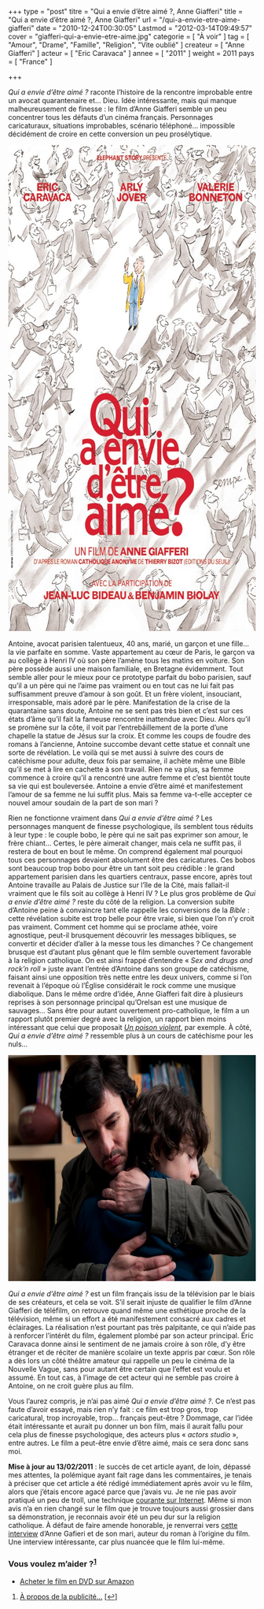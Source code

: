 +++
type = "post"
titre = "Qui a envie d’être aimé ?, Anne Giafferi"
title = "Qui a envie d’être aimé ?, Anne Giafferi"
url = "/qui-a-envie-etre-aime-giafferi"
date = "2010-12-24T00:30:05"
Lastmod = "2012-03-14T09:49:57"
cover = "giafferi-qui-a-envie-etre-aime.jpg"
categorie = [ "À voir" ]
tag = [ "Amour", "Drame", "Famille", "Religion", "Vite oublié" ]
createur = [ "Anne Giafferi" ]
acteur = [ "Eric Caravaca" ]
annee = [ "2011" ]
weight = 2011
pays = [ "France" ]

+++

<p><em>Qui a envie d&rsquo;être aimé ?</em> raconte l&rsquo;histoire de la rencontre improbable entre un avocat quarantenaire et… Dieu. Idée intéressante, mais qui manque malheureusement de finesse : le film d&rsquo;Anne Giafferi semble un peu concentrer tous les défauts d&rsquo;un cinéma français. Personnages caricaturaux, situations improbables, scénario téléphoné… impossible décidément de croire en cette conversion un peu prosélytique.</p>
<p><a href="http://www.allocine.fr/film/fichefilm_gen_cfilm=188254.html"> </a></p>
<p style="text-align: center;"><a href="http://www.allocine.fr/film/fichefilm_gen_cfilm=188254.html"></a></p>
<p><a href="http://www.allocine.fr/film/fichefilm_gen_cfilm=188254.html"></a></p>
<p><a href="http://www.allocine.fr/film/fichefilm_gen_cfilm=188254.html"></a></p>
<p><a href="http://www.allocine.fr/film/fichefilm_gen_cfilm=188254.html"> </a></p>
<div style="text-align: center;"><a href="http://www.allocine.fr/film/fichefilm_gen_cfilm=188254.html"><img class="aligncenter" src="qui-a-envie-etre-aime.jpg" border="0" alt="qui-a-envie-etre-aime.jpg" width="690" height="987" /></a></div>
<p><a href="http://www.allocine.fr/film/fichefilm_gen_cfilm=188254.html"> </a></p>
<p><a href="http://www.allocine.fr/film/fichefilm_gen_cfilm=188254.html"></a></p>
<p>Antoine, avocat parisien talentueux, 40 ans, marié, un garçon et une fille… la vie parfaite en somme. Vaste appartement au cœur de Paris, le garçon va au collège à Henri IV où son père l&rsquo;amène tous les matins en voiture. Son père possède aussi une maison familiale, en Bretagne évidemment. Tout semble aller pour le mieux pour ce prototype parfait du bobo parisien, sauf qu&rsquo;il a un père qui ne l&rsquo;aime pas vraiment ou en tout cas ne lui fait pas suffisamment preuve d&rsquo;amour à son goût. Et un frère violent, insouciant, irresponsable, mais adoré par le père. Manifestation de la crise de la quarantaine sans doute, Antoine ne se sent pas très bien et c&rsquo;est sur ces états d&rsquo;âme qu&rsquo;il fait la fameuse rencontre inattendue avec Dieu. Alors qu&rsquo;il se promène sur la côte, il voit par l&rsquo;entrebâillement de la porte d&rsquo;une chapelle la statue de Jésus sur la croix. Et comme les coups de foudre des romans à l&rsquo;ancienne, Antoine succombe devant cette statue et connaît une sorte de révélation. Le voilà qui se met aussi à suivre des cours de catéchisme pour adulte, deux fois par semaine, il achète même une Bible qu&rsquo;il se met à lire en cachette à son travail. Rien ne va plus, sa femme commence à croire qu&rsquo;il a rencontré une autre femme et c&rsquo;est bientôt toute sa vie qui est bouleversée. Antoine a envie d&rsquo;être aimé et manifestement l&rsquo;amour de sa femme ne lui suffit plus. Mais sa femme va-t-elle accepter ce nouvel amour soudain de la part de son mari ?</p>
<p>Rien ne fonctionne vraiment dans <em>Qui a envie d&rsquo;être aimé ?</em> Les personnages manquent de finesse psychologique, ils semblent tous réduits à leur type : le couple bobo, le père qui ne sait pas exprimer son amour, le frère chiant… Certes, le père aimerait changer, mais cela ne suffit pas, il restera de bout en bout le même. On comprend également mal pourquoi tous ces personnages devaient absolument être des caricatures. Ces bobos sont beaucoup trop bobo pour être un tant soit peu crédible : le grand appartement parisien dans les quartiers centraux, passe encore, après tout Antoine travaille au Palais de Justice sur l&rsquo;île de la Cité, mais fallait-il vraiment que le fils soit au collège à Henri IV ? Le plus gros problème de <em>Qui a envie d&rsquo;être aimé ?</em> reste du côté de la religion. La conversion subite d&rsquo;Antoine peine à convaincre tant elle rappelle les conversions de la <em>Bible</em> : cette révélation subite est trop belle pour être vraie, si bien que l&rsquo;on n&rsquo;y croit pas vraiment. Comment cet homme qui se proclame athée, voire agnostique, peut-il brusquement découvrir les messages bibliques, se convertir et décider d&rsquo;aller à la messe tous les dimanches ? Ce changement brusque est d&rsquo;autant plus gênant que le film semble ouvertement favorable à la religion catholique. On est ainsi frappé d&rsquo;entendre &laquo;&nbsp;<em>Sex and drugs and rock&rsquo;n roll</em>&nbsp;&raquo; juste avant l&rsquo;entrée d&rsquo;Antoine dans son groupe de catéchisme, faisant ainsi une opposition très nette entre les deux univers, comme si l&rsquo;on revenait à l&rsquo;époque où l&rsquo;Église considérait le rock comme une musique diabolique. Dans le même ordre d&rsquo;idée, Anne Giafferi fait dire à plusieurs reprises à son personnage principal qu&rsquo;Orelsan est une musique de sauvages… Sans être pour autant ouvertement pro-catholique, le film a un rapport plutôt premier degré avec la religion, un rapport bien moins intéressant que celui que proposait <em><a href="http://voiretmanger.fr/2010/08/07/poison-violent-quillevere/">Un poison violent</a></em>, par exemple. À côté, <em>Qui a envie d&rsquo;être aimé ?</em> ressemble plus à un cours de catéchisme pour les nuls…</p>
<div style="text-align: center;"><img class="aligncenter" src="qui-a-envie-etre-aime-giafferi.jpg" border="0" alt="qui-a-envie-etre-aime-giafferi.jpg" width="690" height="459" /></div>
<p><em>Qui a envie d&rsquo;être aimé ?</em> est un film français issu de la télévision par le biais de ses créateurs, et cela se voit. S&rsquo;il serait injuste de qualifier le film d&rsquo;Anne Giafferi de téléfilm, on retrouve quand même une esthétique proche de la télévision, même si un effort a été manifestement consacré aux cadres et éclairages. La réalisation n&rsquo;est pourtant pas très palpitante, ce qui n&rsquo;aide pas à renforcer l&rsquo;intérêt du film, également plombé par son acteur principal. Éric Caravaca donne ainsi le sentiment de ne jamais croire à son rôle, d&rsquo;y être étranger et de réciter de manière scolaire un texte appris par cœur. Son rôle a dès lors un côté théâtre amateur qui rappelle un peu le cinéma de la Nouvelle Vague, sans pour autant être certain que l&rsquo;effet est voulu et assumé. En tout cas, à l&rsquo;image de cet acteur qui ne semble pas croire à Antoine, on ne croit guère plus au film.</p>
<p>Vous l&rsquo;aurez compris, je n&rsquo;ai pas aimé <em>Qui a envie d&rsquo;être aimé ?</em>. Ce n&rsquo;est pas faute d&rsquo;avoir essayé, mais rien n&rsquo;y fait : ce film est trop gros, trop caricatural, trop incroyable, trop… français peut-être ? Dommage, car l&rsquo;idée était intéressante et aurait pu donner un bon film, mais il aurait fallu pour cela plus de finesse psychologique, des acteurs plus « <em>actors studio</em> », entre autres. Le film a peut-être envie d&rsquo;être aimé, mais ce sera donc sans moi.</p>
<p>
<p><strong>Mise à jour au 13/02/2011</strong> : le succès de cet article ayant, de loin, dépassé mes attentes, la polémique ayant fait rage dans les commentaires, je tenais à préciser que cet article a été rédigé immédiatement après avoir vu le film, alors que j&rsquo;étais encore agacé parce que j&rsquo;avais vu. Je ne nie pas avoir pratiqué un peu de troll, une technique <a href="http://fr.wikipedia.org/wiki/Troll_(Internet)">courante sur Internet</a>. Même si mon avis n&rsquo;a en rien changé sur le film que je trouve toujours aussi grossier dans sa démonstration, je reconnais avoir été un peu dur sur la religion catholique. À défaut de faire amende honorable, je renverrai vers <a href="http://www.enmanquedeglise.com/article-qui-a-envie-d-etre-aime-66954521.html">cette interview</a> d&rsquo;Anne Gafieri et de son mari, auteur du roman à l&rsquo;origine du film. Une interview intéressante, car plus nuancée que le film lui-même.</p>
<div class="amazon">
<h3>Vous voulez m&rsquo;aider ?<sup><a href="#footnote_0_4421" id="identifier_0_4421" class="footnote-link footnote-identifier-link" title="&Agrave; propos de la publicit&eacute;&hellip;">1</a></sup></h3>
<ul>
<li><a href="http://www.amazon.fr/gp/product/B0051SNVL6/ref=as_li_ss_tl?ie=UTF8&tag=leblogdenic07-21&linkCode=as2&camp=1642&creative=19458&creativeASIN=B0051SNVL6">Acheter le film en DVD sur Amazon</a></li>
</ul>
</div>
<ol class="footnotes"><li id="footnote_0_4421" class="footnote"><a href="http://voiretmanger.fr/a-propos/publicite/">À propos de la publicité…</a> [<a href="#identifier_0_4421" class="footnote-link footnote-back-link">&#8617;</a>]</li></ol>
